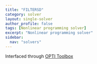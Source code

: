 ```yaml
---
title: "FILTERSD"
category: solver
layout: single-solver
author_profile: false
tags: [Nonlinear programming solver]
excerpt: "Nonlinear programming solver"
sidebar:
  nav: "solvers"
---
```


Interfaced through [OPTI Toolbox](http://www.i2c2.aut.ac.nz/Wiki/OPTI/)

